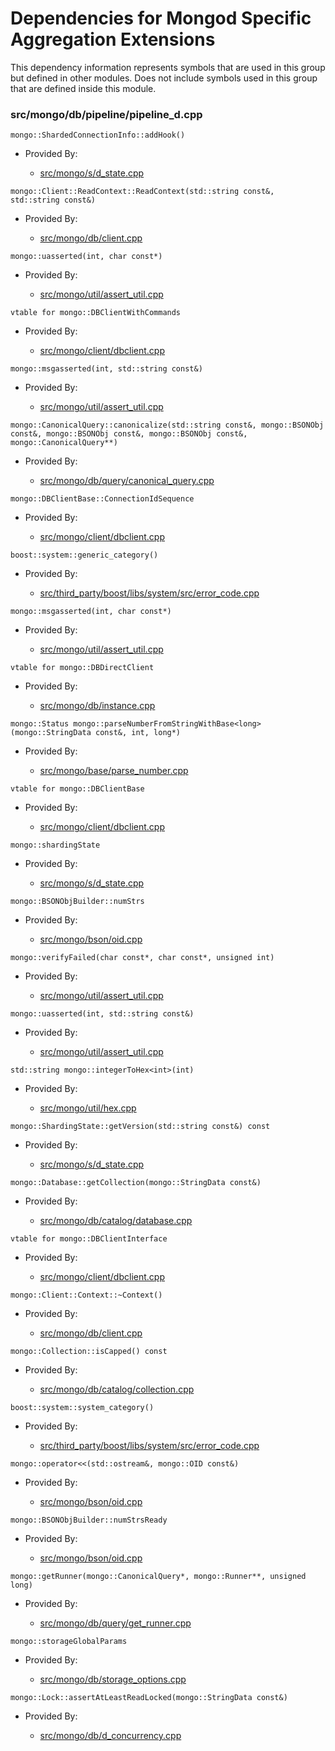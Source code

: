 
# Dependencies for Mongod Specific Aggregation Extensions
This dependency information represents symbols that are used in this group but defined in other modules.  Does not include symbols used in this group that are defined inside this module.

### src/mongo/db/pipeline/pipeline\_d.cpp

<div></div>

    mongo::ShardedConnectionInfo::addHook()

- Provided By:

    - [src/mongo/s/d\_state.cpp](../../../../sharding/mongod\_sharding\_metadata)

<div></div>

    mongo::Client::ReadContext::ReadContext(std::string const&, std::string const&)

- Provided By:

    - [src/mongo/db/client.cpp](../../../../query\_and\_operation\_handling/client\_and\_operation\_tracking)

<div></div>

    mongo::uasserted(int, char const*)

- Provided By:

    - [src/mongo/util/assert\_util.cpp](../../../../utilities/utilities)

<div></div>

    vtable for mongo::DBClientWithCommands

- Provided By:

    - [src/mongo/client/dbclient.cpp](../../../../network/cpp\_client\_driver)

<div></div>

    mongo::msgasserted(int, std::string const&)

- Provided By:

    - [src/mongo/util/assert\_util.cpp](../../../../utilities/utilities)

<div></div>

    mongo::CanonicalQuery::canonicalize(std::string const&, mongo::BSONObj const&, mongo::BSONObj const&, mongo::BSONObj const&, mongo::CanonicalQuery**)

- Provided By:

    - [src/mongo/db/query/canonical\_query.cpp](../../../../core\_query\_system/query\_preprocessing)

<div></div>

    mongo::DBClientBase::ConnectionIdSequence

- Provided By:

    - [src/mongo/client/dbclient.cpp](../../../../network/cpp\_client\_driver)

<div></div>

    boost::system::generic_category()

- Provided By:

    - [src/third\_party/boost/libs/system/src/error\_code.cpp](../../../../third\_party/boost\_system)

<div></div>

    mongo::msgasserted(int, char const*)

- Provided By:

    - [src/mongo/util/assert\_util.cpp](../../../../utilities/utilities)

<div></div>

    vtable for mongo::DBDirectClient

- Provided By:

    - [src/mongo/db/instance.cpp](../../../../storage/storage\_layer\_structure)

<div></div>

    mongo::Status mongo::parseNumberFromStringWithBase<long>(mongo::StringData const&, int, long*)

- Provided By:

    - [src/mongo/base/parse\_number.cpp](../../../../utilities/base\_utilites)

<div></div>

    vtable for mongo::DBClientBase

- Provided By:

    - [src/mongo/client/dbclient.cpp](../../../../network/cpp\_client\_driver)

<div></div>

    mongo::shardingState

- Provided By:

    - [src/mongo/s/d\_state.cpp](../../../../sharding/mongod\_sharding\_metadata)

<div></div>

    mongo::BSONObjBuilder::numStrs

- Provided By:

    - [src/mongo/bson/oid.cpp](../../../../bson/bson)

<div></div>

    mongo::verifyFailed(char const*, char const*, unsigned int)

- Provided By:

    - [src/mongo/util/assert\_util.cpp](../../../../utilities/utilities)

<div></div>

    mongo::uasserted(int, std::string const&)

- Provided By:

    - [src/mongo/util/assert\_util.cpp](../../../../utilities/utilities)

<div></div>

    std::string mongo::integerToHex<int>(int)

- Provided By:

    - [src/mongo/util/hex.cpp](../../../../utilities/utilities)

<div></div>

    mongo::ShardingState::getVersion(std::string const&) const

- Provided By:

    - [src/mongo/s/d\_state.cpp](../../../../sharding/mongod\_sharding\_metadata)

<div></div>

    mongo::Database::getCollection(mongo::StringData const&)

- Provided By:

    - [src/mongo/db/catalog/database.cpp](../../../../storage/storage\_layer\_structure)

<div></div>

    vtable for mongo::DBClientInterface

- Provided By:

    - [src/mongo/client/dbclient.cpp](../../../../network/cpp\_client\_driver)

<div></div>

    mongo::Client::Context::~Context()

- Provided By:

    - [src/mongo/db/client.cpp](../../../../query\_and\_operation\_handling/client\_and\_operation\_tracking)

<div></div>

    mongo::Collection::isCapped() const

- Provided By:

    - [src/mongo/db/catalog/collection.cpp](../../../../storage/storage\_layer\_structure)

<div></div>

    boost::system::system_category()

- Provided By:

    - [src/third\_party/boost/libs/system/src/error\_code.cpp](../../../../third\_party/boost\_system)

<div></div>

    mongo::operator<<(std::ostream&, mongo::OID const&)

- Provided By:

    - [src/mongo/bson/oid.cpp](../../../../bson/bson)

<div></div>

    mongo::BSONObjBuilder::numStrsReady

- Provided By:

    - [src/mongo/bson/oid.cpp](../../../../bson/bson)

<div></div>

    mongo::getRunner(mongo::CanonicalQuery*, mongo::Runner**, unsigned long)

- Provided By:

    - [src/mongo/db/query/get\_runner.cpp](../../../../core\_query\_system/query\_planner)

<div></div>

    mongo::storageGlobalParams

- Provided By:

    - [src/mongo/db/storage\_options.cpp](../../../../storage/storage\_layer\_structure)

<div></div>

    mongo::Lock::assertAtLeastReadLocked(mongo::StringData const&)

- Provided By:

    - [src/mongo/db/d\_concurrency.cpp](../../../../query\_and\_operation\_handling/concurrency)
